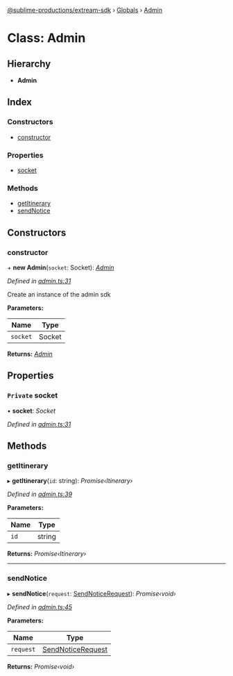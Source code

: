 [@sublime-productions/extream-sdk](../README.md) › [Globals](../globals.md) › [Admin](admin.md)

# Class: Admin

## Hierarchy

* **Admin**

## Index

### Constructors

* [constructor](admin.md#constructor)

### Properties

* [socket](admin.md#private-socket)

### Methods

* [getItinerary](admin.md#getitinerary)
* [sendNotice](admin.md#sendnotice)

## Constructors

###  constructor

\+ **new Admin**(`socket`: Socket): *[Admin](admin.md)*

*Defined in [admin.ts:31](https://github.com/Extream-SaaS/ex-sdk/blob/d73bdfb/src/admin.ts#L31)*

Create an instance of the admin sdk

**Parameters:**

Name | Type |
------ | ------ |
`socket` | Socket |

**Returns:** *[Admin](admin.md)*

## Properties

### `Private` socket

• **socket**: *Socket*

*Defined in [admin.ts:31](https://github.com/Extream-SaaS/ex-sdk/blob/d73bdfb/src/admin.ts#L31)*

## Methods

###  getItinerary

▸ **getItinerary**(`id`: string): *Promise‹Itinerary›*

*Defined in [admin.ts:39](https://github.com/Extream-SaaS/ex-sdk/blob/d73bdfb/src/admin.ts#L39)*

**Parameters:**

Name | Type |
------ | ------ |
`id` | string |

**Returns:** *Promise‹Itinerary›*

___

###  sendNotice

▸ **sendNotice**(`request`: [SendNoticeRequest](../interfaces/sendnoticerequest.md)): *Promise‹void›*

*Defined in [admin.ts:45](https://github.com/Extream-SaaS/ex-sdk/blob/d73bdfb/src/admin.ts#L45)*

**Parameters:**

Name | Type |
------ | ------ |
`request` | [SendNoticeRequest](../interfaces/sendnoticerequest.md) |

**Returns:** *Promise‹void›*
